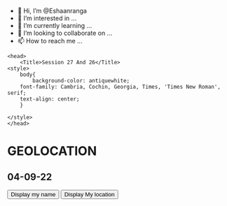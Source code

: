 - 👋 Hi, I’m @Eshaanranga
- 👀 I’m interested in ...
- 🌱 I’m currently learning ...
- 💞️ I’m looking to collaborate on ...
- 📫 How to reach me ...

<!---
Eshaanranga/Eshaanranga is a ✨ special ✨ repository because its `README.md` (this file) appears on your GitHub profile.
You can click the Preview link to take a look at your changes.
---><html>
    <head>
        <Title>Session 27 And 26</Title>
    <style>
        body{
            background-color: antiquewhite;
        font-family: Cambria, Cochin, Georgia, Times, 'Times New Roman', serif;
        text-align: center;
        }

    </style>
    </head>
<body>
    <h1>GEOLOCATION</h1>
<h2>04-09-22</h2>


<input type="button" value="Display my name" onclick="Display()">
<input type="button" value="Display My location" onclick="GetLocation()">
<p id="paragraph"></p>
</body>
<script>
    function Display(){
        var paragraph = document.getElementById("paragraph");
        paragraph.innerText = "Eshaan";
    }
    function GetLocation(){
        if(navigator.geolocation){
            paragraph.innerText = "Geolocation is available";
            navigator.geolocation.getCurrentPosition(showPosition);
        }
        else{
            paragraph.innerText = "Geolocation not available";
        }
        }

        function showPosition(position){
            paragraph.innerText = "Latiitude = " +position.coords.latitude+
            " Longitude = " +position.coords.longitude;
            
        }
    
</script>
</html>
